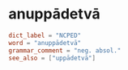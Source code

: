 # anuppādetvā

``` toml
dict_label = "NCPED"
word = "anuppādetvā"
grammar_comment = "neg. absol."
see_also = ["uppādetvā"]
```

